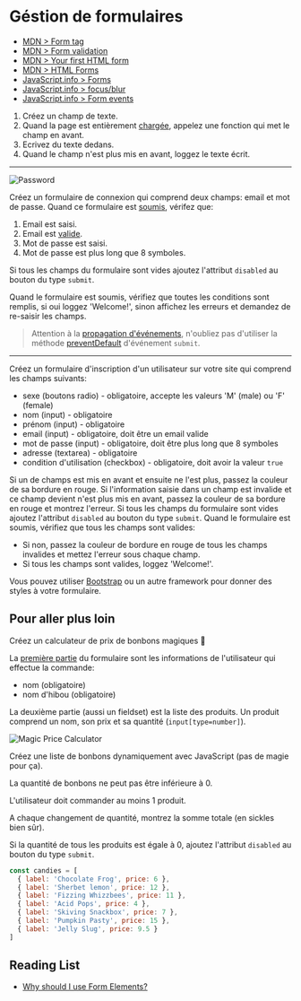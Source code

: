 # Géstion de formulaires

+ [MDN > Form tag](https://developer.mozilla.org/en-US/docs/Web/HTML/Element/form)
+ [MDN > Form validation](https://developer.mozilla.org/en-US/docs/Learn/HTML/Forms/Form_validation)
+ [MDN > Your first HTML form](https://developer.mozilla.org/en-US/docs/Learn/HTML/Forms/Your_first_HTML_form)
+ [MDN > HTML Forms](https://www.w3schools.com/html/html_forms.asp)
+ [JavaScript.info > Forms](http://javascript.info/form-elements)
+ [JavaScript.info > focus/blur](http://javascript.info/focus-blur)
+ [JavaScript.info > Form events](http://javascript.info/forms-submit) 

1. Créez un champ de texte. 
2. Quand la page est entièrement [chargée](https://developer.mozilla.org/en-US/docs/Web/API/GlobalEventHandlers/onload), appelez une fonction qui met le champ en avant. 
3. Ecrivez du texte dedans. 
4. Quand le champ n'est plus mis en avant, loggez le texte écrit.

---

![Password](http://www.commitstrip.com/wp-content/uploads/2014/01/Strips-Mot-de-passe-650-final.jpg)

Créez un formulaire de connexion qui comprend deux champs: email et mot de passe.
Quand ce formulaire est [soumis](https://developer.mozilla.org/en-US/docs/Web/Events/submit), vérifez que:
1. Email est saisi.
2. Email est [valide](https://stackoverflow.com/questions/46155/how-to-validate-an-email-address-in-javascript).
3. Mot de passe est saisi.
4. Mot de passe est plus long que 8 symboles.

Si tous les champs du formulaire sont vides ajoutez l'attribut `disabled` au bouton du type `submit`.

Quand le formulaire est soumis, vérifiez que toutes les conditions sont remplis, si oui loggez 'Welcome!', sinon affichez les erreurs et demandez de re-saisir les champs.

> Attention à la [propagation d'événements](https://developer.mozilla.org/en-US/docs/Learn/JavaScript/Building_blocks/Events#Event_bubbling_and_capture), n'oubliez pas d'utiliser la méthode [preventDefault](https://developer.mozilla.org/en-US/docs/Web/API/Event/preventDefault) d'événement `submit`.

---

Créez un formulaire d'inscription d'un utilisateur sur votre site qui comprend les champs suivants:

+ sexe (boutons radio) - obligatoire, accepte les valeurs 'M' (male) ou 'F' (female)
+ nom (input) - obligatoire
+ prénom (input) - obligatoire
+ email (input) - obligatoire, doit être un email valide 
+ mot de passe (input) - obligatoire, doit être plus long que 8 symboles
+ adresse (textarea) - obligatoire
+ condition d'utilisation (checkbox) - obligatoire, doit avoir la valeur `true`

Si un de champs est mis en avant et ensuite ne l'est plus, passez la couleur de sa bordure en rouge.
Si l'information saisie dans un champ est invalide et ce champ devient n'est plus mis en avant, passez la couleur de sa bordure en rouge et montrez l'erreur.
Si tous les champs du formulaire sont vides ajoutez l'attribut `disabled` au bouton du type `submit`.
Quand le formulaire est soumis, vérifiez que tous les champs sont valides:
+ Si non, passez la couleur de bordure en rouge de tous les champs invalides et mettez l'erreur sous chaque champ.
+ Si tous les champs sont valides, loggez 'Welcome!'.

Vous pouvez utiliser [Bootstrap](https://getbootstrap.com/docs/4.1/components/forms/) ou un autre framework pour donner des styles à votre formulaire.

## Pour aller plus loin

Créez un calculateur de prix de bonbons magiques 🔮

La [première partie](https://developer.mozilla.org/en-US/docs/Web/HTML/Element/fieldset) du formulaire sont les informations de l'utilisateur qui effectue la commande: 
+ nom (obligatoire)
+ nom d'hibou (obligatoire)

La deuxième partie (aussi un fieldset) est la liste des produits. Un produit comprend un nom, son prix et sa quantité (`input[type=number]`).

![Magic Price Calculator](https://i.ibb.co/b5N6Cg5/Magic-price-calculator.png)

Créez une liste de bonbons dynamiquement avec JavaScript (pas de magie pour ça).

La quantité de bonbons ne peut pas être inférieure à 0.

L'utilisateur doit commander au moins 1 produit.

A chaque changement de quantité, montrez la somme totale (en sickles bien sûr).

Si la quantité de tous les produits est égale à 0, ajoutez l'attribut `disabled` au bouton du type `submit`.

```js
const candies = [
  { label: 'Chocolate Frog', price: 6 },
  { label: 'Sherbet lemon', price: 12 },
  { label: 'Fizzing Whizzbees', price: 11 },
  { label: 'Acid Pops', price: 4 },
  { label: 'Skiving Snackbox', price: 7 },
  { label: 'Pumpkin Pasty', price: 15 },
  { label: 'Jelly Slug', price: 9.5 }
]
```

## Reading List

+ [Why should I use Form Elements?](https://medium.com/@hanna.soloman/why-should-i-use-form-elements-a7baa8f8306)